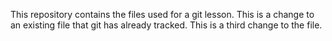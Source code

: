 This repository contains the files used for a git lesson.
This is a change to an existing file that git has already tracked.
This is a third change to the file.

